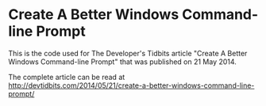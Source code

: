 Create A Better Windows Command-line Prompt
==========

This is the code used for The Developer's Tidbits article "Create A Better Windows Command-line Prompt" that was published on 21 May 2014.

The complete article can be read at http://devtidbits.com/2014/05/21/create-a-better-windows-command-line-prompt/
